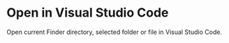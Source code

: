 # Open in Visual Studio Code

Open current Finder directory, selected folder or file in Visual Studio Code.
